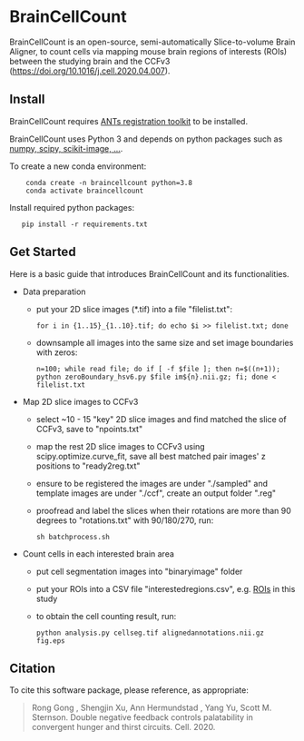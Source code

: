 BrainCellCount
===========

BrainCellCount is an open-source, semi-automatically Slice-to-volume Brain Aligner, to count cells via mapping mouse brain regions of interests (ROIs) between the studying brain and the CCFv3 (https://doi.org/10.1016/j.cell.2020.04.007).

Install
-------

BrainCellCount requires [ANTs registration toolkit](https://github.com/ANTsX/ANTs) to be installed.

BrainCellCount uses Python 3 and depends on python packages such as [numpy, scipy, scikit-image, ...](requirements.txt).

To create a new conda environment:

```
    conda create -n braincellcount python=3.8
    conda activate braincellcount
```
 
 Install required python packages:
 
 ```
    pip install -r requirements.txt
 ```
 
Get Started
--------------
 
 Here is a basic guide that introduces BrainCellCount and its functionalities.
 
* Data preparation

  * put your 2D slice images (*.tif) into a file "filelist.txt":

    `for i in {1..15}_{1..10}.tif; do echo $i >> filelist.txt; done`
  * downsample all images into the same size and set image boundaries with zeros:

    `n=100; while read file; do if [ -f $file ]; then n=$((n+1)); python zeroBoundary_hsv6.py $file im${n}.nii.gz; fi; done < filelist.txt`

* Map 2D slice images to CCFv3

  * select ~10 - 15 "key" 2D slice images and find matched the slice of CCFv3, save to "npoints.txt"
  * map the rest 2D slice images to CCFv3 using scipy.optimize.curve_fit, save all best matched pair images' z positions to "ready2reg.txt"
  * ensure to be registered the images are under "./sampled" and template images are under "./ccf", create an output folder ".reg"
  * proofread and label the slices when their rotations are more than 90 degrees to "rotations.txt" with 90/180/270, run:

    `sh batchprocess.sh`

* Count cells in each interested brain area
  * put cell segmentation images into "binaryimage" folder
  * put your ROIs into a CSV file "interestedregions.csv", e.g. [ROIs](src/interestedregions.csv) in this study
  * to obtain the cell counting result, run:

    `python analysis.py cellseg.tif alignedannotations.nii.gz fig.eps`

Citation
---------

To cite this software package, please reference, as appropriate:

> Rong Gong , Shengjin Xu, Ann Hermundstad , Yang Yu, Scott M. Sternson. Double negative feedback controls palatability in convergent hunger and thirst circuits. Cell. 2020.
